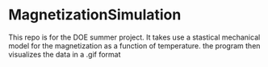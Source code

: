 # MagnetizationSimulation
This repo is for the DOE summer project. It takes use a stastical mechanical model for the magnetization as a function of temperature. the program then visualizes the data in a .gif format
